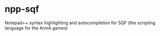 npp-sqf
=======

Notepad++ syntax highlighting and autocompletion for SQF (the scripting language for the ArmA games)